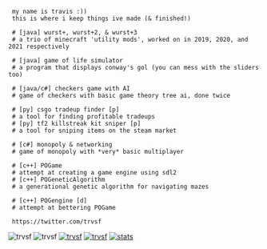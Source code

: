 ```
 my name is travis :))
 this is where i keep things ive made (& finished!)

 # [java] wurst+, wurst+2, & wurst+3 
 # a trio of minecraft 'utility mods', worked on in 2019, 2020, and 2021 respectively
 
 # [java] game of life simulator 
 # a program that displays conway's gol (you can mess with the sliders too)
 
 # [java/c#] checkers game with AI 
 # game of checkers with basic game theory tree ai, done twice
 
 # [py] csgo tradeup finder [p] 
 # a tool for finding profitable tradeups
 # [py] tf2 killstreak kit sniper [p] 
 # a tool for sniping items on the steam market 

 # [c#] monopoly & networking
 # game of monopoly with *very* basic multiplayer
 
 # [c++] POGame
 # attempt at creating a game engine using sdl2
 # [c++] POGeneticAlgorithm 
 # a generational genetic algorithm for navigating mazes
 
 # [c++] POGengine [d] 
 # attempt at bettering POGame
 
 https://twitter.com/trvsf
```
<div>
<img src="https://komarev.com/ghpvc/?username=trvsf&color=8E64D0" alt="trvsf" />
<img src="https://img.shields.io/github/followers/trvsf" alt="trvsf" />
<a href = "https://steamcommunity.com/id/TravisF/"><img src="https://img.shields.io/badge/gamer-dub-ff69b4" alt="trvsf" /></a>
<a href = "https://open.spotify.com/user/yl498az4keh7nteqktw0pvjjd?si=dc1f21ab64284454" taget="blank"><img src="https://img.shields.io/badge/my%20music%20taste%20is-better%20than%20urs-success" alt="trvsf"/></a>
<a href = "https://github.com/WurstPlus" taget="_blank"> <img src="https://img.shields.io/badge/Wurst-Plus-eb801c?style=flat-square&logo=AddThis&logoColor=eb801c" alt="stats" /></a>
</div>
